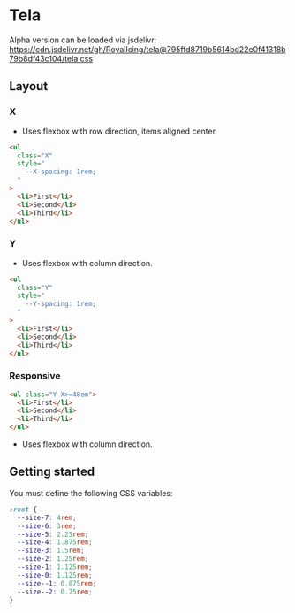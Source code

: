 # Tela

Alpha version can be loaded via jsdelivr: <https://cdn.jsdelivr.net/gh/RoyalIcing/tela@795ffd8719b5614bd22e0f41318b79b8df43c104/tela.css>

## Layout

### X

- Uses flexbox with row direction, items aligned center.

```html
<ul
  class="X"
  style="
    --X-spacing: 1rem;
  "
>
  <li>First</li>
  <li>Second</li>
  <li>Third</li>
</ul>
```

### Y

- Uses flexbox with column direction.

```html
<ul
  class="Y"
  style="
    --Y-spacing: 1rem;
  "
>
  <li>First</li>
  <li>Second</li>
  <li>Third</li>
</ul>
```

### Responsive

```html
<ul class="Y X>=48em">
  <li>First</li>
  <li>Second</li>
  <li>Third</li>
</ul>
```

- Uses flexbox with column direction.

## Getting started

You must define the following CSS variables:

```css
:root {
  --size-7: 4rem;
  --size-6: 3rem;
  --size-5: 2.25rem;
  --size-4: 1.875rem;
  --size-3: 1.5rem;
  --size-2: 1.25rem;
  --size-1: 1.125rem;
  --size-0: 1.125rem;
  --size--1: 0.875rem;
  --size--2: 0.75rem;
}
```
